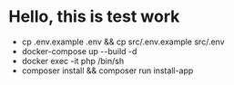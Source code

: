 <h1>Hello, this is test work</h1>

<ul>
    <li>cp .env.example .env && cp src/.env.example src/.env</li>
    <li>docker-compose up --build -d</li>
    <li>docker exec -it php /bin/sh</li>
    <li>composer install && composer run install-app</li>
</ul>
